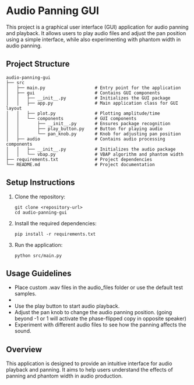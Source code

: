 # Audio Panning GUI

This project is a graphical user interface (GUI) application for audio panning and playback. It allows users to play audio files and adjust the pan position using a simple interface, while also experimenting with phantom width in audio panning.

## Project Structure

```
audio-panning-gui
├── src
│   ├── main.py                   # Entry point for the application
│   ├── gui                       # Contains GUI components
│   │   ├── __init__.py           # Initializes the GUI package
│   │   ├── app.py                # Main application class for GUI layout
│   │   ├── plot.py               # Plotting amplitude/time
│   │   └── components            # GUI components
│   │       ├── __init__.py       # Ensures package recognition
│   │       ├── play_button.py    # Button for playing audio
│   │       └── pan_knob.py       # Knob for adjusting pan position
│   ├── audio                     # Contains audio processing components
│   │   ├── __init__.py           # Initializes the audio package
│   │   └── vbap.py               # VBAP algorithm and phantom width
├── requirements.txt              # Project dependencies
└── README.md                     # Project documentation
```

## Setup Instructions

1. Clone the repository:
   ```
   git clone <repository-url>
   cd audio-panning-gui
   ```

2. Install the required dependencies:
   ```
   pip install -r requirements.txt
   ```

3. Run the application:
   ```
   python src/main.py
   ```

## Usage Guidelines

- Place custom .wav files in the audio_files folder or use the default test samples.
- 
- Use the play button to start audio playback.
- Adjust the pan knob to change the audio panning position. (going beyond -1 or 1 will activate the phase-flipped copy in opposite speaker)
- Experiment with different audio files to see how the panning affects the sound.

## Overview

This application is designed to provide an intuitive interface for audio playback and panning. It aims to help users understand the effects of panning and phantom width in audio production.